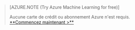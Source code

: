 >[AZURE.NOTE (Try Azure Machine Learning for free)]
>
>Aucune carte de crédit ou abonnement Azure n'est requis. <a href="https://studio.azureml.net/Home" target="_blank">\*\*Commencez maintenant \>\*\*</a>
<!--HONumber=54-->